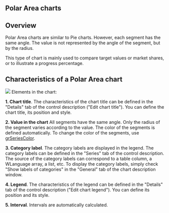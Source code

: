 
## Polar Area charts
			

<a name="NOTE1"></a>
<a name="NOTE1_1"></a>


## Overview
<a name="overview_ELTTEXTE000103"></a>
Polar Area charts are similar to Pie charts. However, each segment has the same angle. The value is not represented by the angle of the segment, but by the radius.

This type of chart is mainly used to compare target values or market shares, or to illustrate a progress percentage.

<a name="NOTE2"></a>
<a name="NOTE2_1"></a>


## Characteristics of a Polar Area chart
<a name="characteristics_polar_area_chart_ELTTEXTE000127"></a>

![](https://doc.pcsoft.fr/en-US/images/image.awp?langid=3&name=graphe_Polar%20-%20HC%20N%B0001.gif&type=thumb)
Elements in the chart:

**1. Chart title**. 
The characteristics of the chart title can be defined in the "Details" tab of the control description ("Edit chart title").
You can define the chart title, its position and style.

**2. Value in the chart**
All segments have the same angle. Only the radius of the segment varies according to the value. The color of the segments is defined automatically. To change the color of the segments, use [grSeriesColor](../WDLang3/3042013.md).

**3. Category label**. 
The category labels are displayed in the legend. The category labels can be defined in the "Series" tab of the control description. The source of the category labels can correspond to a table column, a WLanguage array, a list, etc. To display the category labels, simply check "Show labels of categories" in the "General" tab of the chart description window.

**4. Legend**. 
The characteristics of the legend can be defined in the "Details" tab of the control description ("Edit chart legend"). 
You can define its position and its style.

**5. Interval**. 
Intervals are automatically calculated.


